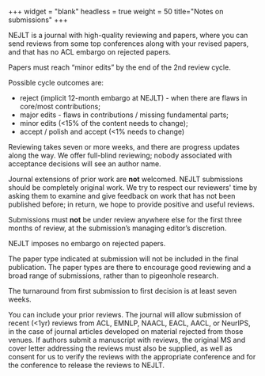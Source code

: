 +++
widget = "blank"
headless = true
weight = 50
title="Notes on submissions"
+++

NEJLT is a journal with high-quality reviewing and papers, where you can send reviews from some top conferences along with your revised papers, and that has no ACL embargo on rejected papers.

Papers must reach “minor edits” by the end of the 2nd review cycle.

Possible cycle outcomes are:

* reject (implicit 12-month embargo at NEJLT) - when there are flaws in core/most contributions;
* major edits - flaws in contributions / missing fundamental parts;
* minor edits (<15% of the content needs to change);
* accept / polish and accept (<1% needs to change)

Reviewing takes seven or more weeks, and there are progress updates along the way. We offer full-blind reviewing; nobody associated with acceptance decisions will see an author name.

Journal extensions of prior work are **not** welcomed. NEJLT submissions should be completely original work. We try to respect our reviewers' time by asking them to examine and give feedback on work that has not been published before; in return, we hope to provide positive and useful reviews.

Submissions must **not** be under review anywhere else for the first three months of review, at the submission’s managing editor’s discretion.

NEJLT imposes no embargo on rejected papers.

The paper type indicated at submission will not be included in the final publication. The paper types are there to encourage good reviewing and a broad range of submissions, rather than to pigeonhole research.

The turnaround from first submission to first decision is at least seven weeks.

You can include your prior reviews. The journal will allow submission of recent (<1yr) reviews from ACL, EMNLP, NAACL, EACL, AACL, or NeurIPS, in the case of journal articles developed on material rejected from those venues. If authors submit a manuscript with reviews, the original MS and cover letter addressing the reviews must also be supplied, as well as consent for us to verify the reviews with the appropriate conference and for the conference to release the reviews to NEJLT. 


